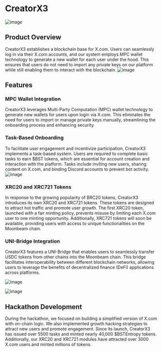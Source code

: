 # CreatorX3
![image](https://github.com/AbhiDev3/CreatorX/assets/132817669/0ad978b5-0626-4d77-b723-d67a01210ffa)

## Product Overview

CreatorX3 establishes a blockchain base for X.com. Users can seamlessly log in via their X.com accounts, and our system employs MPC wallet technology to generate a new wallet for each user under the hood. This ensures that users do not need to import any private keys on our platform while still enabling them to interact with the blockchain.
![image](https://github.com/AbhiDev3/CreatorX/assets/132817669/d41d7c7c-1ffe-43b7-8d3c-27fa99ad9b6c)

## Features

### MPC Wallet Integration

CreatorX3 leverages Multi-Party Computation (MPC) wallet technology to generate new wallets for users upon login via X.com. This eliminates the need for users to import or manage private keys manually, streamlining the onboarding process and enhancing security.

### Task-Based Onboarding

To facilitate user engagement and incentivize participation, CreatorX3 implements a task-based system. Users are required to complete basic tasks to earn $BST tokens, which are essential for account creation and interaction with the platform. Tasks include inviting new users, sharing content on X.com, and binding Discord accounts to prevent bot activity.
![image](https://github.com/AbhiDev3/CreatorX/assets/132817669/a14a21f1-6bac-45be-ab67-d3282d2f63fd)

### XRC20 and XRC721 Tokens

In response to the growing popularity of BRC20 tokens, CreatorX3 introduces its own XRC20 and XRC721 tokens. These tokens are designed to attract hot traffic and promote user growth. The first XRC20 token, launched with a fair minting policy, prevents misuse by limiting each X.com user to one minting opportunity. Additionally, XRC721 tokens will soon be available, providing users with access to unique functionalities on the Moonbeam chain.

### UNI-Bridge Integration

CreatorX3 features a UNI-Bridge that enables users to seamlessly transfer USDC tokens from other chains into the Moonbeam chain. This bridge facilitates interoperability between different blockchain networks, allowing users to leverage the benefits of decentralized finance (DeFi) applications across platforms.

![image](https://github.com/AbhiDev3/CreatorX/assets/132817669/5857841a-0629-4410-8924-a3741ecbe14a)

![image](https://github.com/AbhiDev3/CreatorX/assets/132817669/8d00f994-7fd7-409e-98c7-8e8fe3ce560c)

## Hackathon Development

During the hackathon, we focused on building a simplified version of X.com with on-chain logic. We also implemented growth hacking strategies to attract new users and promote engagement. Since its launch, CreatorX3 has issued over 5500 tasks and minted nearly 40,000 $BSTEntropy tokens. Additionally, our XRC20 and XRC721 modules have attracted over 3000 X.com users and minted millions of tokens.

